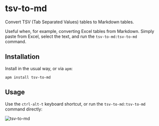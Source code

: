 # tsv-to-md

Convert TSV (Tab Separated Values) tables to Markdown tables.

Useful when, for example, converting Excel tables from Markdown. Simply paste from Excel, select the text, and run the `tsv-to-md:tsv-to-md` command.

## Installation

Install in the usual way, or via `apm`:

```
apm install tsv-to-md
```

## Usage

Use the `ctrl-alt-t` keyboard shortcut, or run the `tsv-to-md:tsv-to-md` command directly:

![tsv-to-md](https://cloud.githubusercontent.com/assets/27806/21536962/9a03199e-cd4f-11e6-99b1-937cc56ef8a0.gif)
